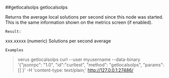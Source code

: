 ##getlocalsolps
getlocalsolps

Returns the average local solutions per second since this node was started.
This is the same information shown on the metrics screen (if enabled).

```
Result:
```
xxx.xxxxx     (numeric) Solutions per second average

```
Examples
```
> verus getlocalsolps 
> curl --user myusername --data-binary '{"jsonrpc": "1.0", "id":"curltest", "method": "getlocalsolps", "params": [] }' -H 'content-type: text/plain;' http://127.0.0.1:27486/

```
